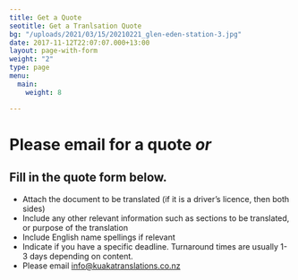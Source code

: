 ```yaml
---
title: Get a Quote
seotitle: Get a Tranlsation Quote
bg: "/uploads/2021/03/15/20210221_glen-eden-station-3.jpg"
date: 2017-11-12T22:07:07.000+13:00
layout: page-with-form
weight: "2"
type: page
menu:
  main:
    weight: 8

---
```

# Please email for a quote _or_

## Fill in the quote form below.

* Attach the document to be translated (if it is a driver’s licence, then both sides)
* Include any other relevant information such as sections to be translated, or purpose of the translation
* Include English name spellings if relevant
* Indicate if you have a specific deadline. Turnaround times are usually 1-3 days depending on content.
* Please email [info@kuakatranslations.co.nz](mailto:info@kuakatranslations.co.nz)
